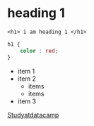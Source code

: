 # heading 1

```
<h1> i am heading 1 </h1>
```
```css
h1 {
    color : red;
}
```

- item 1
- item 2
  - items
  - items
- item 3
  
 [Studyatdatacamp](https://www.datacampcom)
